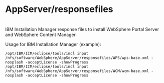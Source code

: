 #
# AppServer/responsefiles
#

IBM Installation Manager response files to install WebSphere Portal Server and WebSphere Content Manager.

Usage for IBM Installation Manager (example):

```
/opt/IBM/IIM/eclipse/tools/imcl input /nfs/software/WebSphere/AppServer/responsefiles/WPS/wps-base.xml -nosplash -acceptLicense -showProgress
/opt/IBM/IIM/eclipse/tools/imcl input /nfs/software/WebSphere/AppServer/responsefiles/WCM/wcm-base.xml -nosplash -acceptLicense -showProgress
```
